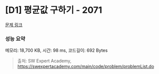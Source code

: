 # [D1] 평균값 구하기 - 2071 

[문제 링크](https://swexpertacademy.com/main/code/problem/problemDetail.do?contestProbId=AV5QRnJqA5cDFAUq) 

### 성능 요약

메모리: 18,700 KB, 시간: 98 ms, 코드길이: 692 Bytes



> 출처: SW Expert Academy, https://swexpertacademy.com/main/code/problem/problemList.do